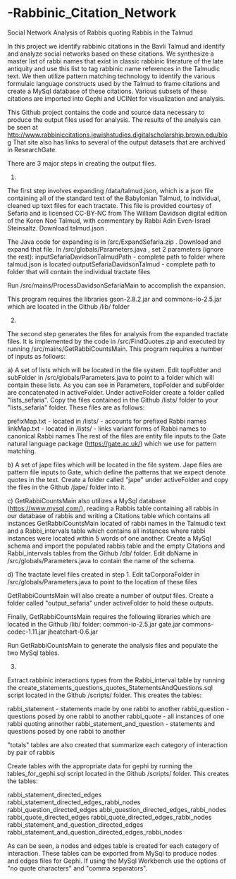 # -Rabbinic_Citation_Network
Social Network Analysis of Rabbis quoting Rabbis in the Talmud

In this project we identify rabbinic citations in the Bavli Talmud and identify and analyze social networks based on these citations.  We synthesize a master list of rabbi names that exist in classic rabbinic literature of the late antiquity and use this list to tag rabbinic name references in the Talmudic text.  We then utilize  pattern matching technology to identify the various formulaic language constructs used by the Talmud to frame citations and create a MySql database of these citations.  Various subsets of these citations are imported into Gephi and UCINet for visualization and analysis.

This Github project contains the code and source data necessary to produce the output files used for analysis.  The results of the analysis can be seen at http://www.rabbiniccitations.jewishstudies.digitalscholarship.brown.edu/blog  That site also has links to several of the output datasets that are archived in ResearchGate.

There are 3 major steps in creating the output files.

1.

The first step involves expanding /data/talmud.json, which is a json file containing all of the standard text of the Babylonian Talmud, to individual, cleaned up text files for each tractate.  This file is provided courtesy of Sefaria and is licensed CC-BY-NC from The William Davidson digital edition of the Koren Noé Talmud, with commentary by Rabbi Adin Even-Israel Steinsaltz.  Download talmud.json .

The Java code for expanding is in /src/ExpandSefaria.zip .  Download and expand that file.  In /src/globals/Parameters.java , set 2 parameters (ignore the rest):
inputSefariaDavidsonTalmudPath - complete path to folder where talmud.json is located
outputSefariaDavidsonTalmud - complete path to folder that will contain the individual tractate files

Run /src/mains/ProcessDavidsonSefariaMain to accomplish the expansion.

This program requires the libraries gson-2.8.2.jar and commons-io-2.5.jar which are located in the Github /lib/ folder

2.

The second step generates the files for analysis from the expanded tractate files.  It is implemented by the code in /src/FindQuotes.zip and executed by running /src/mains/GetRabbiCountsMain. This program requires a number of inputs as follows:

a) A set of lists which will be located in the file system.  Edit topFolder and subFolder in /src/globals/Parameters.java to point to a folder which will contain these lists. As you can see in Parameters, topFolder and subFolder are concatenated in activeFolder.  Under activeFolder create a folder called "lists_sefaria". Copy the files contained in the Github /lists/ folder to your "lists_sefaria" folder.  These files are as follows:

prefixMap.txt - located in /lists/ - accounts for prefixed Rabbi names
linkMap.txt - located in /lists/ - links variant forms of Rabbi names to canonical Rabbi names
The rest of the files are entity file inputs to the Gate natural language package (https://gate.ac.uk/) which we use for pattern matching. 

b) A set of jape files which will be located in the file system. Jape files are pattern file inputs to Gate, which define the patterns that we expect denote quotes in the text.  Create a folder called "jape" under activeFolder and copy the files in the Github /jape/ folder into it.

c) GetRabbiCountsMain also utilizes a MySql database (https://www.mysql.com/), reading a Rabbis table containing all rabbis in our database of rabbis and writing a Citations table which contains all instances GetRabbiCountsMain located of rabbi names in the Talmudic text and a Rabbi_intervals table which contains all instances where rabbi instances were located within 5 words of one another.  Create a MySql schema and import the populated rabbis table and the empty Citations and Rabbi_intervals tables from the Github /db/ folder.  Edit dbName in /src/globals/Parameters.java to contain the name of the schema.

d) The tractate level files created in step 1.  Edit taCorporaFolder in /src/globals/Parameters.java to point to the location of these files

GetRabbiCountsMain will also create a number of output files.  Create a folder called "output_sefaria" under activeFolder to hold these outputs. 

Finally, GetRabbiCountsMain requires the following libraries which are located in the Github /lib/ folder:
common-io-2.5.jar
gate.jar
commons-codec-1.11.jar
jheatchart-0.6.jar

Run GetRabbiCountsMain to generate the analysis files and populate the two MySql tables.

3.

Extract rabbinic interactions types from the Rabbi_interval table by running the create_statements_questions_quotes_StatementsAndQuestions.sql script located in the Github /scripts/ folder.  This creates the tables:

rabbi_statement - statements made by one rabbi to another
rabbi_question - questions posed by one rabbi to another
rabbi_quote - all instances of one rabbi quoting annother
rabbi_statement_and_question - statements and questions posed by one rabbi to another

"totals" tables are also created that summarize each category of interaction by pair of rabbis

Create tables with the appropriate data for gephi by running the tables_for_gephi.sql script located in the Github /scripts/ folder.  This creates the tables:

rabbi_statement_directed_edges
rabbi_statement_directed_edges_rabbi_nodes
rabbi_question_directed_edges
abbi_question_directed_edges_rabbi_nodes
rabbi_quote_directed_edges
rabbi_quote_directed_edges_rabbi_nodes
rabbi_statement_and_question_directed_edges
rabbi_statement_and_question_directed_edges_rabbi_nodes

As can be seen, a nodes and edges table is created for each category of interaction. These tables can be exported from MySql to produce nodes and edges files for Gephi.  If using the MySql Workbench use the options of "no quote characters" and "comma separators".











